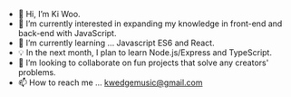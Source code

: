

- 👋 Hi, I’m Ki Woo.
- 👀 I’m currently interested in expanding my knowledge in front-end and back-end with JavaScript.
- 🌱 I’m currently learning ... Javascript ES6 and React.
- 💡 In the next month, I plan to learn Node.js/Express and TypeScript.
- 💞️ I’m looking to collaborate on fun projects that solve any creators' problems.
- 📫 How to reach me ...  kwedgemusic@gmail.com





<!---
kiwookim/kiwookim is a ✨ special ✨ repository because its `README.md` (this file) appears on your GitHub profile.
You can click the Preview link to take a look at your changes.
--->
